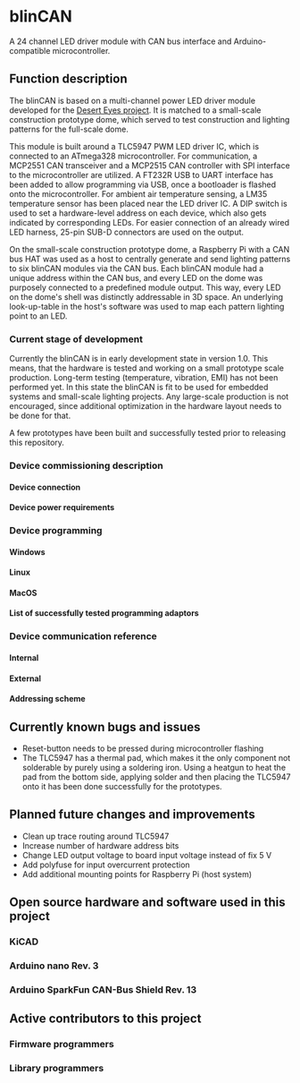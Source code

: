 # blinCAN
A 24 channel LED driver module with CAN bus interface and Arduino-compatible microcontroller. 


## Function description

The blinCAN is based on a multi-channel power LED driver module developed for the [Desert Eyes project](http://deserteyes.net/). 
It is matched to a small-scale construction prototype dome, which served to test construction and lighting patterns for the full-scale dome. 

This module is built around a TLC5947 PWM LED driver IC, which is connected to an ATmega328 microcontroller. 
For communication, a MCP2551 CAN transceiver and a MCP2515 CAN controller with SPI interface to the microcontroller are utilized. 
A FT232R USB to UART interface has been added to allow programming via USB, once a bootloader is flashed onto the microcontroller. 
For ambient air temperature sensing, a LM35 temperature sensor has been placed near the LED driver IC. 
A DIP switch is used to set a hardware-level address on each device, which also gets indicated by corresponding LEDs.
For easier connection of an already wired LED harness, 25-pin SUB-D connectors are used on the output. 

On the small-scale construction prototype dome, a Raspberry Pi with a CAN bus HAT was used as a host to centrally generate and send lighting patterns to six blinCAN modules via the CAN bus. 
Each blinCAN module had a unique address within the CAN bus, and every LED on the dome was purposely connected to a predefined module output. 
This way, every LED on the dome's shell was distinctly addressable in 3D space. 
An underlying look-up-table in the host's software was used to map each pattern lighting point to an LED. 

### Current stage of development
Currently the blinCAN is in early development state in version 1.0. 
This means, that the hardware is tested and working on a small prototype scale production. 
Long-term testing (temperature, vibration, EMI) has not been performed yet. 
In this state the blinCAN is fit to be used for embedded systems and small-scale lighting projects. 
Any large-scale production is not encouraged, since additional optimization in the hardware layout needs to be done for that. 

A few prototypes have been built and successfully tested prior to releasing this repository. 

### Device commissioning description

#### Device connection

#### Device power requirements


### Device programming

#### Windows

#### Linux

#### MacOS

#### List of successfully tested programming adaptors


### Device communication reference

#### Internal

#### External

#### Addressing scheme



## Currently known bugs and issues
- Reset-button needs to be pressed during microcontroller flashing
- The TLC5947 has a thermal pad, which makes it the only component not solderable by purely using a soldering iron. Using a heatgun to heat the pad from the bottom side, applying solder and then placing the TLC5947 onto it has been done successfully for the prototypes.

## Planned future changes and improvements
- Clean up trace routing around TLC5947
- Increase number of hardware address bits
- Change LED output voltage to board input voltage instead of fix 5 V
- Add polyfuse for input overcurrent protection
- Add additional mounting points for Raspberry Pi (host system)


## Open source hardware and software used in this project


### KiCAD


### Arduino nano Rev. 3


### Arduino SparkFun CAN-Bus Shield Rev. 13



## Active contributors to this project


### Firmware programmers


### Library programmers

